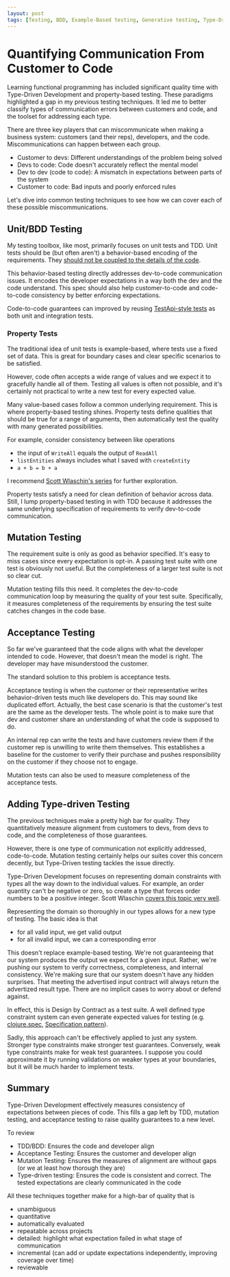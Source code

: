 ```yaml
---
layout: post
tags: [Testing, BDD, Example-Based testing, Generative testing, Type-Driven Development]
---
```


# Quantifying Communication From Customer to Code

Learning functional programming has included significant quality time with Type-Driven Development and property-based testing. These paradigms highlighted a gap in my previous testing techniques. It led me to better classify types of communication errors between customers and code, and the toolset for addressing each type.

There are three key players that can miscommunicate when making a business system: customers (and their reps), developers, and the code. Miscommunications can happen between each group.
- Customer to devs: Different understandings of the problem being solved
- Devs to code: Code doesn't accurately reflect the mental model
- Dev to dev (code to code): A mismatch in expectations between parts of the system
- Customer to code: Bad inputs and poorly enforced rules

Let's dive into common testing techniques to see how we can cover each of these possible miscommunications.

## Unit/BDD Testing
My testing toolbox, like most, primarily focuses on unit tests and TDD. Unit tests should be (but often aren't) a behavior-based encoding of the requirements. They [should not be coupled to the details of the code](https://codewithspoon.com/2019/12/stop-corrupting-yourself-test-against-abstractions/).

This behavior-based testing directly addresses dev-to-code communication issues. It encodes the developer expectations in a way both the dev and the code understand. This spec should also help customer-to-code and code-to-code consistency by better enforcing expectations.

Code-to-code guarantees can improved by reusing [TestApi-style tests](https://codewithspoon.com/2019/12/stop-corrupting-yourself-test-against-abstractions/) as both unit and integration tests.

### Property Tests
The traditional idea of unit tests is example-based, where tests use a fixed set of data. This is great for boundary cases and clear specific scenarios to be satisfied.

However, code often accepts a wide range of values and we expect it to gracefully handle all of them. Testing all values is often not possible, and it's certainly not practical to write a new test for every expected value.  

Many value-based cases follow a common underlying requirement. This is where property-based testing shines. Property tests define qualities that should be true for a range of arguments, then automatically test the quality with many generated possibilities.

For example, consider consistency between like operations
- the input of `WriteAll` equals the output of `ReadAll`
- `listEntities` always includes what I saved with `createEntity`
- `a + b = b + a`

I recommend [Scott Wlaschin's series](https://fsharpforfunandprofit.com/posts/property-based-testing/) for further exploration.

Property tests satisfy a need for clean definition of behavior across data. Still, I lump property-based testing in with TDD because it addresses the same underlying specification of requirements to verify dev-to-code communication.

## Mutation Testing
The requirement suite is only as good as behavior specified. It's easy to miss cases since every expectation is opt-in. A passing test suite with one test is obviously not useful. But the completeness of a larger test suite is not so clear cut.

Mutation testing fills this need. It completes the dev-to-code communication loop by measuring the quality of your test suite. Specifically, it measures completeness of the requirements by ensuring the test suite catches changes in the code base.

## Acceptance Testing

So far we've guaranteed that the code aligns with what the developer intended to code. However, that doesn't mean the model is right. The developer may have misunderstood the customer.

The standard solution to this problem is acceptance tests.

Acceptance testing is when the customer or their representative writes behavior-driven tests much like developers do. This may sound like duplicated effort. Actually, the best case scenario is that the customer's test are the same as the developer tests. The whole point is to make sure that dev and customer share an understanding of what the code is supposed to do.

An internal rep can write the tests and have customers review them if the customer rep is unwilling to write them themselves. This establishes a baseline for the customer to verify their purchase and pushes responsibility on the customer if they choose not to engage.

Mutation tests can also be used to measure completeness of the acceptance tests. 

## Adding Type-driven Testing

The previous techniques make a pretty high bar for quality. They quantitatively  measure alignment from customers to devs, from devs to code, and the completeness of those guarantees.

However, there is one type of communication not explicitly addressed, code-to-code. Mutation testing certainly helps our suites cover this concern decently, but Type-Driven testing tackles the issue directly.

Type-Driven Development focuses on representing domain constraints with types all the way down to the individual values. For example, an order quantity can't be negative or zero, so create a type that forces order numbers to be a positive integer. Scott Wlaschin [covers this topic very well](https://www.youtube.com/watch?v=Up7LcbGZFuo).

Representing the domain so thoroughly in our types allows for a new type of testing. The basic idea is that 
- for all valid input, we get valid output
- for all invalid input, we can a corresponding error

This doesn't replace example-based testing. We're not guaranteeing that our system produces the output we expect for a given input. Rather, we're pushing our system to verify correctness, completeness, and internal consistency. We're making sure that our system doesn't have any hidden surprises. That meeting the advertised input contract will always return the advertized result type. There are no implicit cases to worry about or defend against.

In effect, this is Design by Contract as a test suite. A well defined type constraint system can even generate expected values for testing (e.g. [clojure.spec](https://clojure.org/about/spec), [Specification pattern](https://www.martinfowler.com/apsupp/spec.pdf)).

Sadly, this approach can't be effectively applied to just any system. Stronger type constraints make stronger test guarantees. Conversely, weak type constraints make for weak test guarantees. I suppose you could approximate it by running validations on weaker types at your boundaries, but it will be much harder to implement tests. 


## Summary

Type-Driven Development effectively measures consistency of expectations between pieces of code. This fills a gap left by TDD, mutation testing, and acceptance testing to raise quality guarantees to a new level. 

To review
- TDD/BDD: Ensures the code and developer align
- Acceptance Testing: Ensures the customer and developer align
- Mutation Testing: Ensures the measures of alignment are without gaps (or we at least how thorough they are)
- Type-driven testing: Ensures the code is consistent and correct. The tested expectations are clearly communicated in the code

All these techniques together make for a high-bar of quality that is 
- unambiguous
- quantitative
- automatically evaluated
- repeatable across projects
- detailed: highlight what expectation failed in what stage of communication
- incremental (can add or update expectations independently, improving coverage over time)
- reviewable




<!-- Also need system tests that ensure correct configuration-->

<!-- Make sure I understand clojure tests. I thought it would auto-create generators based on a spec, but i'm not sure anymore -->